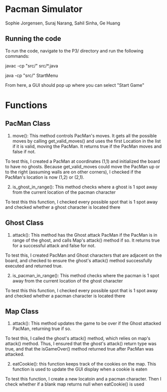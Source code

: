 # Pacman Simulator
Sophie Jorgensen, Suraj Narang, Sahil Sinha, Ge Huang

## Running the code
To run the code, navigate to the P3/ directory and run the following commands:

javac -cp "src/" src/*.java

java -cp "src/" StartMenu

From here, a GUI should pop up where you can select "Start Game"

# Functions

## PacMan Class
1. move(): This method controls PacMan's moves. It gets all the possible moves by calling get_valid_moves() and uses the first Location in the list if it is valid, moving the PacMan. It returns true if the PacMan moves and false if not.

To test this, I created a PacMan at coordinates (1,1) and initialized the board to have no ghosts. Because get_valid_moves could move the PacMan up or to the right (assuming walls are on other corners), I checked if the PacMan's location is now (1,2) or (2,1). 

2. is_ghost_in_range(): This method checks where a ghost is 1 spot away from the current location of the pacman character

To test this this function, I checked every possible spot that is 1 spot away and checked whether a ghost character is located there

## Ghost Class
1. attack(): This method has the Ghost attack PacMan if the PacMan is in range of the ghost, and calls Map's attack() method if so. It returns true for a successful attack and false for not.

To test this, I created PacMan and Ghost characters that are adjacent on the board, and checked to ensure the ghost's attack() method successfully executed and returned true.

2. is_pacman_in_range(): This method checks where the pacman is 1 spot away from the current location of the ghost character

To test this this function, I checked every possible spot that is 1 spot away and checked whether a pacman character is located there

## Map Class
1. attack(): This method updates the game to be over if the Ghost attacked PacMan, returning true if so.

To test this, I called the ghost's attack() method, which relies on map's attack() method. Thus, I ensured that the ghost's attack() return type was true, and that the isGameOver() method returned true after PacMan was attacked.

2. eatCookie(): this function keeps track of the cookies on the map. This function is used to update the GUI display when a cookie is eaten

To test this function, I create a new locatoin and a pacman character. Then I check whether if a blank map returns null when eatCookie() is used

